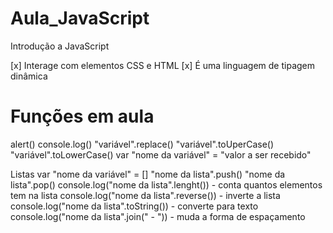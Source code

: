 # Aula_JavaScript
Introdução a JavaScript

[x] Interage com elementos CSS e HTML
[x] É uma linguagem de tipagem dinâmica


# Funções em aula

alert()
console.log()
"variável".replace()
"variável".toUperCase()
"variável".toLowerCase()
var "nome da variável" = "valor a ser recebido"

Listas
var "nome da variável" = []
"nome da lista".push()
"nome da lista".pop()
console.log("nome da lista".lenght()) - conta quantos elementos tem na lista
console.log("nome da lista".reverse()) - inverte a lista
console.log("nome da lista".toString()) - converte para texto
console.log("nome da lista".join(" - ")) - muda a forma de espaçamento

